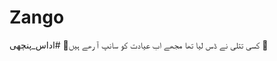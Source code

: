 # Zango
کسی تتلی نے ڈس لیا تھا مجھے   اب عیادت کو سانپ آ رھے ہیں🦋                                                    #اداس_پنچھی 🖤
